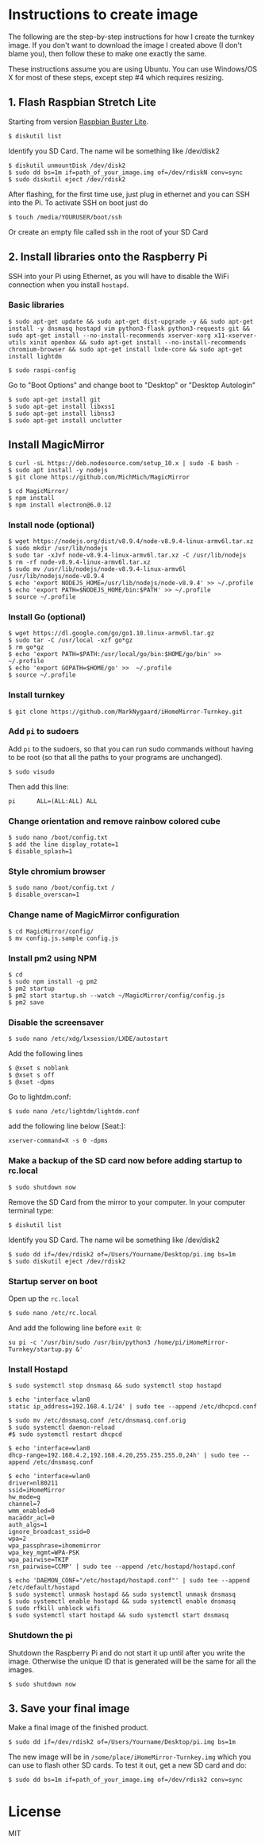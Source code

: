 
# Instructions to create image

The following are the step-by-step instructions for how I create the turnkey image. If you don't want to download the image I created above (I don't blame you), then follow these to make one exactly the same.

These instructions assume you are using Ubuntu. You can use Windows/OS X for most of these steps, except step #4 which requires resizing.

## 1. Flash Raspbian Stretch Lite

Starting from version [Raspbian Buster Lite](https://www.raspberrypi.org/downloads/raspbian/).

```
$ diskutil list
```

Identify you SD Card. The name wil be something like /dev/disk2

```
$ diskutil unmountDisk /dev/disk2
$ sudo dd bs=1m if=path_of_your_image.img of=/dev/rdiskN conv=sync
$ sudo diskutil eject /dev/rdisk2
```

After flashing, for the first time use, just plug in ethernet and you can SSH into the Pi. To activate SSH on boot just do

```
$ touch /media/YOURUSER/boot/ssh
```

Or create an empty file called ssh in the root of your SD Card

## 2. Install libraries onto the Raspberry Pi

SSH into your Pi using Ethernet, as you will have to disable the WiFi connection when you install `hostapd`.

### Basic libraries

```
$ sudo apt-get update && sudo apt-get dist-upgrade -y && sudo apt-get install -y dnsmasq hostapd vim python3-flask python3-requests git && sudo apt-get install --no-install-recommends xserver-xorg x11-xserver-utils xinit openbox && sudo apt-get install --no-install-recommends chromium-browser && sudo apt-get install lxde-core && sudo apt-get install lightdm
```

```
$ sudo raspi-config
```

Go to "Boot Options" and change boot to "Desktop" or "Desktop Autologin"

```
$ sudo apt-get install git
$ sudo apt-get install libxss1
$ sudo apt-get install libnss3
$ sudo apt-get install unclutter
```

## Install MagicMirror
```
$ curl -sL https://deb.nodesource.com/setup_10.x | sudo -E bash -
$ sudo apt install -y nodejs
$ git clone https://github.com/MichMich/MagicMirror
```

```
$ cd MagicMirror/
$ npm install
$ npm install electron@6.0.12
```

### Install node (optional)

```
$ wget https://nodejs.org/dist/v8.9.4/node-v8.9.4-linux-armv6l.tar.xz
$ sudo mkdir /usr/lib/nodejs
$ sudo tar -xJvf node-v8.9.4-linux-armv6l.tar.xz -C /usr/lib/nodejs
$ rm -rf node-v8.9.4-linux-armv6l.tar.xz
$ sudo mv /usr/lib/nodejs/node-v8.9.4-linux-armv6l /usr/lib/nodejs/node-v8.9.4
$ echo 'export NODEJS_HOME=/usr/lib/nodejs/node-v8.9.4' >> ~/.profile
$ echo 'export PATH=$NODEJS_HOME/bin:$PATH' >> ~/.profile
$ source ~/.profile
```

### Install Go (optional)

```
$ wget https://dl.google.com/go/go1.10.linux-armv6l.tar.gz
$ sudo tar -C /usr/local -xzf go*gz
$ rm go*gz
$ echo 'export PATH=$PATH:/usr/local/go/bin:$HOME/go/bin' >>  ~/.profile
$ echo 'export GOPATH=$HOME/go' >>  ~/.profile
$ source ~/.profile
```

### Install turnkey

```
$ git clone https://github.com/MarkNygaard/iHomeMirror-Turnkey.git
```

### Add `pi` to sudoers

Add `pi` to the sudoers, so that you can run sudo commands without having to be root (so that all the paths to your programs are unchanged).

```
$ sudo visudo
```

Then add this line:

```
pi      ALL=(ALL:ALL) ALL
```
### Change orientation and remove rainbow colored cube
```
$ sudo nano /boot/config.txt
$ add the line display_rotate=1
$ disable_splash=1
```

### Style chromium browser
```
$ sudo nano /boot/config.txt /
$ disable_overscan=1
```

### Change name of MagicMirror configuration
```
$ cd MagicMirror/config/
$ mv config.js.sample config.js
```

### Install pm2 using NPM
```
$ cd
$ sudo npm install -g pm2
$ pm2 startup
$ pm2 start startup.sh --watch ~/MagicMirror/config/config.js
$ pm2 save
```

### Disable the screensaver
```
$ sudo nano /etc/xdg/lxsession/LXDE/autostart
```

Add the following lines

```
$ @xset s noblank
$ @xset s off
$ @xset -dpms
```

Go to lightdm.conf:

```
$ sudo nano /etc/lightdm/lightdm.conf
```

add the following line below [Seat:]:
```
xserver-command=X -s 0 -dpms
```

### Make a backup of the SD card now before adding startup to rc.local
```
$ sudo shutdown now
```

Remove the SD Card from the mirror to your computer. In your computer terminal type:

```
$ diskutil list
```

Identify you SD Card. The name wil be something like /dev/disk2

```
$ sudo dd if=/dev/rdisk2 of=/Users/Yourname/Desktop/pi.img bs=1m
$ sudo diskutil eject /dev/rdisk2
```

### Startup server on boot

Open up the `rc.local`

```
$ sudo nano /etc/rc.local
```

And add the following line before `exit 0`:

```
su pi -c '/usr/bin/sudo /usr/bin/python3 /home/pi/iHomeMirror-Turnkey/startup.py &'
```

### Install Hostapd

```
$ sudo systemctl stop dnsmasq && sudo systemctl stop hostapd

$ echo 'interface wlan0
static ip_address=192.168.4.1/24' | sudo tee --append /etc/dhcpcd.conf

$ sudo mv /etc/dnsmasq.conf /etc/dnsmasq.conf.orig  
$ sudo systemctl daemon-reload
#$ sudo systemctl restart dhcpcd

$ echo 'interface=wlan0
dhcp-range=192.168.4.2,192.168.4.20,255.255.255.0,24h' | sudo tee --append /etc/dnsmasq.conf

$ echo 'interface=wlan0
driver=nl80211
ssid=iHomeMirror
hw_mode=g
channel=7
wmm_enabled=0
macaddr_acl=0
auth_algs=1
ignore_broadcast_ssid=0
wpa=2
wpa_passphrase=ihomemirror
wpa_key_mgmt=WPA-PSK
wpa_pairwise=TKIP
rsn_pairwise=CCMP' | sudo tee --append /etc/hostapd/hostapd.conf

$ echo 'DAEMON_CONF="/etc/hostapd/hostapd.conf"' | sudo tee --append /etc/default/hostapd
$ sudo systemctl unmask hostapd && sudo systemctl unmask dnsmasq
$ sudo systemctl enable hostapd && sudo systemctl enable dnsmasq
$ sudo rfkill unblock wifi
$ sudo systemctl start hostapd && sudo systemctl start dnsmasq
```


### Shutdown the pi

Shutdown the Raspberry Pi and do not start it up until after you write the image. Otherwise the unique ID that is generated will be the same for all the images.

```
$ sudo shutdown now
```

## 3. Save your final image

Make a final image of the finished product.

```
$ sudo dd if=/dev/rdisk2 of=/Users/Yourname/Desktop/pi.img bs=1m
```

The new image will be in `/some/place/iHomeMirror-Turnkey.img` which you can use to flash other SD cards. To test it out, get a new SD card and do:

```
$ sudo dd bs=1m if=path_of_your_image.img of=/dev/rdisk2 conv=sync
```

# License

MIT
